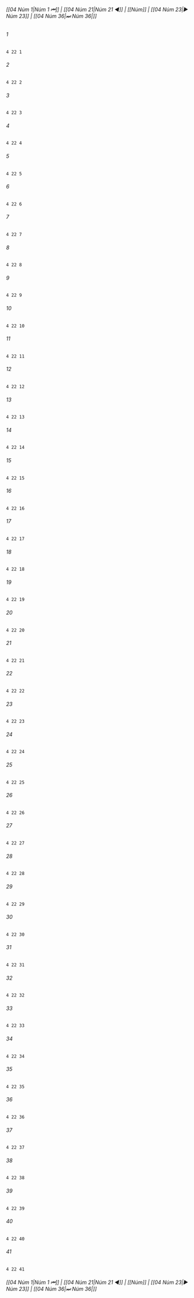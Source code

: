 
###### [[04 Núm 1|Núm 1 ⏮]] | [[04 Núm 21|Núm 21 ◀]] | [[Núm]] | [[04 Núm 23|▶ Núm 23]] | [[04 Núm 36|⏭ Núm 36|]]

###### 1
``` verse
4 22 1 
```
###### 2
``` verse
4 22 2 
```
###### 3
``` verse
4 22 3 
```
###### 4
``` verse
4 22 4 
```
###### 5
``` verse
4 22 5 
```
###### 6
``` verse
4 22 6 
```
###### 7
``` verse
4 22 7 
```
###### 8
``` verse
4 22 8 
```
###### 9
``` verse
4 22 9 
```
###### 10
``` verse
4 22 10 
```
###### 11
``` verse
4 22 11 
```
###### 12
``` verse
4 22 12 
```
###### 13
``` verse
4 22 13 
```
###### 14
``` verse
4 22 14 
```
###### 15
``` verse
4 22 15 
```
###### 16
``` verse
4 22 16 
```
###### 17
``` verse
4 22 17 
```
###### 18
``` verse
4 22 18 
```
###### 19
``` verse
4 22 19 
```
###### 20
``` verse
4 22 20 
```
###### 21
``` verse
4 22 21 
```
###### 22
``` verse
4 22 22 
```
###### 23
``` verse
4 22 23 
```
###### 24
``` verse
4 22 24 
```
###### 25
``` verse
4 22 25 
```
###### 26
``` verse
4 22 26 
```
###### 27
``` verse
4 22 27 
```
###### 28
``` verse
4 22 28 
```
###### 29
``` verse
4 22 29 
```
###### 30
``` verse
4 22 30 
```
###### 31
``` verse
4 22 31 
```
###### 32
``` verse
4 22 32 
```
###### 33
``` verse
4 22 33 
```
###### 34
``` verse
4 22 34 
```
###### 35
``` verse
4 22 35 
```
###### 36
``` verse
4 22 36 
```
###### 37
``` verse
4 22 37 
```
###### 38
``` verse
4 22 38 
```
###### 39
``` verse
4 22 39 
```
###### 40
``` verse
4 22 40 
```
###### 41
``` verse
4 22 41 
```

###### [[04 Núm 1|Núm 1 ⏮]] | [[04 Núm 21|Núm 21 ◀]] | [[Núm]] | [[04 Núm 23|▶ Núm 23]] | [[04 Núm 36|⏭ Núm 36|]]

